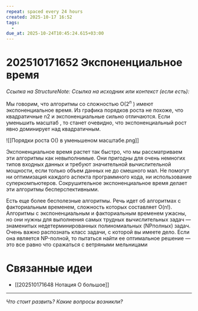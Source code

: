```yaml
---
repeat: spaced every 24 hours
created: 2025-10-17 16:52
tags:
  - 
due_at: 2025-10-24T10:45:24.615+03:00
---
```

# 202510171652 Экспоненциальное время

*Ссылка на StructureNote:*
*Ссылка на исходник или контекст (если есть):*

Мы говорим, что алгоритмы со сложностью O($2^n$ ) имеют экспоненциальное время. Из графика порядков роста не похоже, что квадратичные n2 и экспоненциальные сильно отличаются. Если уменьшить масштаб , то станет очевидно, что экспоненциальный рост явно доминирует над квадратичным.

![[Порядки роста O() в уменьшеном масштабе.png]]

Экспоненциальное время растет так быстро, что мы рассматриваем эти алгоритмы как невыполнимые. Они пригодны для очень немногих типов входных данных и требуют значительной вычислительной мощности, если только объем данных не до смешного мал. Не помогут ни оптимизация каждого аспекта программного кода, ни использование суперкомпьютеров. Сокрушительное экспоненциальное время делает эти алгоритмы бесперспективными.

Есть еще более бесполезные алгоритмы. Речь идет об алгоритмах с факториальным временем, сложность которых составляет O(n!). Алгоритмы с экспоненциальным и факториальным временем ужасны, но они нужны для выполнения самых трудных вычислительных задач — знаменитых недетерминированных полиномиальных (NPполных) задач. Очень важно распознать класс задачи, с которой вы имеете дело. Если она является NP-полной, то пытаться найти ее оптимальное решение — это все равно что сражаться с ветряными мельницами

# Связанные идеи

- [[202510171648 Нотация О большое]]

---

*Что стоит развить? Какие вопросы возникли?*
